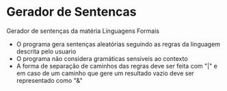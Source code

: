 # Gerador de Sentencas
 Gerador de sentenças da matéria Linguagens Formais 

 - O programa gera sentenças aleatórias seguindo as regras da linguagem descrita pelo usuario
 - O programa não considera gramáticas sensiveis ao contexto
 - A forma de separação de caminhos das regras deve ser feita com "|" e em caso de um caminho que gere um resultado vazio deve ser representado como "&"
